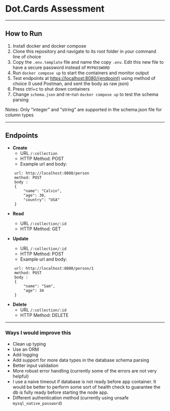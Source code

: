 
# Dot.Cards Assessment

***

## How to Run

1. Install docker and docker compose
2. Clone this repository and navigate to its root folder in your command line of choice
3. Copy the ```.env.template``` file and name the copy ```.env```. Edit this new file to have a secure password instead of ```MYPASSWORD```
4. Run ```docker compose up``` to start the containers and monitor output
5. Test endpoints at [https://localhost:8080/{endpoint}](https://localhost:8080/) using method of choice (I used Postman, and sent the body as raw json) 
6. Press ctrl+c to shut down containers
7. Change ```schema.json``` and re-run ```docker compose up``` to test the schema parsing

Notes: Only "integer" and "string" are supported in the schema.json file for column types

***

## Endpoints

- **Create** 
  - URL ```/:collection```
  - HTTP Method: POST 
  - Example url and body:

```
    url: http://localhost:8080/person
    method: POST
    body :
    {
        "name": "Calvin",
        "age": 30,
        "country": "USA"
    }
```

- **Read**
    - URL ```/:collection/:id```
    - HTTP Method: GET

- **Update**
    - URL ```/:collection/:id```
    - HTTP Method: POST
    - Example url and body:

```
    url: http://localhost:8080/person/1
    method: POST
    body :
    {
        "name": "Sam",
        "age": 34
    }
```

- **Delete**
    - URL ```/:collection/:id```
    - HTTP Method: DELETE

***

### Ways I would improve this

- Clean up typing
- Use an ORM
- Add logging
- Add support for more data types in the database schema parsing
- Better input validation
- More robust error handling (currently some of the errors are not very helpful)
- I use a naive timeout if database is not ready before app container. It would be better to perform some sort of health check 
to guarantee the db is fully ready before starting the node app.
- Different authentication method (currently using unsafe ```mysql_native_password```)
